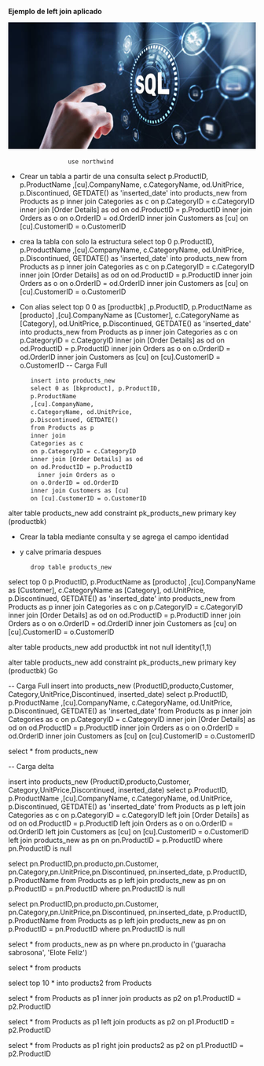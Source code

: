 **Ejemplo de left join aplicado**


![Consultas](./img/1.jpg)


                     use northwind



- Crear un tabla a partir de una consulta 
select p.ProductID, p.ProductName
,[cu].CompanyName, 
c.CategoryName, od.UnitPrice, 
p.Discontinued, GETDATE() as 'inserted_date'
into products_new
from Products as p 
inner join 
Categories as c 
on p.CategoryID = c.CategoryID
inner join [Order Details] as od
on od.ProductID = p.ProductID
inner join Orders as o
on o.OrderID = od.OrderID
inner join Customers as [cu]
on [cu].CustomerID = o.CustomerID

- crea la tabla con solo la estructura
select top 0 p.ProductID, p.ProductName
,[cu].CompanyName, 
c.CategoryName, od.UnitPrice, 
p.Discontinued, GETDATE() as 'inserted_date'
into products_new
from Products as p 
inner join 
Categories as c 
on p.CategoryID = c.CategoryID
inner join [Order Details] as od
on od.ProductID = p.ProductID
inner join Orders as o
on o.OrderID = od.OrderID
inner join Customers as [cu]
on [cu].CustomerID = o.CustomerID

- Con alias
select top 0 0 as [productbk] ,p.ProductID, p.ProductName as [producto]
,[cu].CompanyName as [Customer], 
c.CategoryName as [Category], od.UnitPrice, 
p.Discontinued, GETDATE() as 'inserted_date'
into products_new
from Products as p 
inner join 
Categories as c 
on p.CategoryID = c.CategoryID
inner join [Order Details] as od
on od.ProductID = p.ProductID
inner join Orders as o
on o.OrderID = od.OrderID
inner join Customers as [cu]
on [cu].CustomerID = o.CustomerID
-- Carga Full

         insert into products_new
         select 0 as [bkproduct], p.ProductID, 
         p.ProductName
         ,[cu].CompanyName, 
         c.CategoryName, od.UnitPrice, 
         p.Discontinued, GETDATE()
         from Products as p 
         inner join 
         Categories as c 
         on p.CategoryID = c.CategoryID
         inner join [Order Details] as od
         on od.ProductID = p.ProductID
           inner join Orders as o
         on o.OrderID = od.OrderID
         inner join Customers as [cu]
         on [cu].CustomerID = o.CustomerID

alter table products_new
add constraint pk_products_new
primary key (productbk) 

- Crear la tabla mediante consulta y se agrega el campo identidad
- y calve primaria despues

         drop table products_new

select top 0 p.ProductID, p.ProductName as [producto]
,[cu].CompanyName as [Customer], 
c.CategoryName as [Category], od.UnitPrice, 
p.Discontinued, GETDATE() as 'inserted_date'
into products_new
from Products as p 
inner join 
Categories as c 
on p.CategoryID = c.CategoryID
inner join [Order Details] as od
on od.ProductID = p.ProductID
inner join Orders as o
on o.OrderID = od.OrderID
inner join Customers as [cu]
on [cu].CustomerID = o.CustomerID



alter table products_new
add productbk int not null identity(1,1)

alter table products_new
add constraint pk_products_new
primary key (productbk)
Go


-- Carga Full
insert into products_new (ProductID,producto,Customer,
Category,UnitPrice,Discontinued, inserted_date)
select p.ProductID, p.ProductName
,[cu].CompanyName, 
c.CategoryName, od.UnitPrice, 
p.Discontinued, GETDATE() as 'inserted_date' 
from Products as p 
inner join 
Categories as c 
on p.CategoryID = c.CategoryID
inner join [Order Details] as od
on od.ProductID = p.ProductID
inner join Orders as o
on o.OrderID = od.OrderID
inner join Customers as [cu]
on [cu].CustomerID = o.CustomerID

select * from products_new

-- Carga delta 

insert into products_new (ProductID,producto,Customer,
Category,UnitPrice,Discontinued, inserted_date)
select p.ProductID, p.ProductName
,[cu].CompanyName, 
c.CategoryName, od.UnitPrice, 
p.Discontinued, GETDATE() as 'inserted_date'
from Products as p 
left join 
Categories as c 
on p.CategoryID = c.CategoryID
left join [Order Details] as od
on od.ProductID = p.ProductID
left join Orders as o
on o.OrderID = od.OrderID
left join Customers as [cu]
on [cu].CustomerID = o.CustomerID
left join products_new as pn
on pn.ProductID = p.ProductID
where pn.ProductID is null




select pn.ProductID,pn.producto,pn.Customer,
pn.Category,pn.UnitPrice,pn.Discontinued, pn.inserted_date,
p.ProductID, p.ProductName
from Products as p
left join products_new as pn
on p.ProductID = pn.ProductID
where pn.ProductID is null





select pn.ProductID,pn.producto,pn.Customer,
pn.Category,pn.UnitPrice,pn.Discontinued, pn.inserted_date,
p.ProductID, p.ProductName
from Products as p
left join products_new as pn
on p.ProductID = pn.ProductID
where pn.ProductID is null


select * from products_new as pn
where pn.producto in ('guaracha sabrosona', 'Elote Feliz')

select * from products


select top 10 * 
into products2
from Products

select * 
from Products as p1
inner join products as p2
on p1.ProductID = p2.ProductID


select * 
from Products as p1
left join products as p2
on p1.ProductID = p2.ProductID


select * 
from Products as p1
right join products2 as p2
on p1.ProductID = p2.ProductID